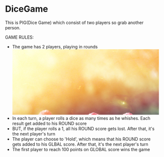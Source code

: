 # DiceGame

This is PIG(Dice Game) which consist of two players so grab another person.


GAME RULES:

- The game has 2 players, playing in rounds
    ![PIG GAME](/assets/images/back.jpg)
- In each turn, a player rolls a dice as many times as he whishes. Each result get added to his ROUND score
- BUT, if the player rolls a 1, all his ROUND score gets lost. After that, it's the next player's turn
- The player can choose to 'Hold', which means that his ROUND score gets added to his GLBAL score. After that, it's the next player's turn
- The first player to reach 100 points on GLOBAL score wins the game